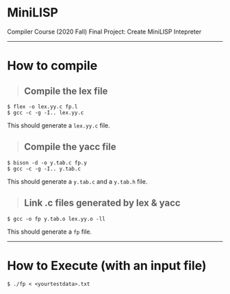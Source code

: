 # MiniLISP
Compiler Course (2020 Fall) Final Project: Create MiniLISP Intepreter

---
# How to compile

> ## Compile the lex file

```
$ flex -o lex.yy.c fp.l
$ gcc -c -g -I.. lex.yy.c
```

This should generate a `lex.yy.c` file.

> ## Compile the yacc file
```
$ bison -d -o y.tab.c fp.y
$ gcc -c -g -I.. y.tab.c
```

This should generate a `y.tab.c` and a `y.tab.h` file.

> ## Link .c files generated by lex & yacc

```
$ gcc -o fp y.tab.o lex.yy.o -ll
```

This should generate a `fp` file.

---
# How to Execute (with an input file)

```
$ ./fp < <yourtestdata>.txt
```